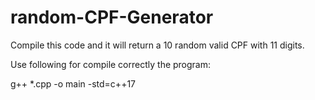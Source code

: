 # random-CPF-Generator


Compile this code and it will return a 10 random valid CPF with 11 digits.

Use following for compile correctly the program:

g++ *.cpp -o main -std=c++17
